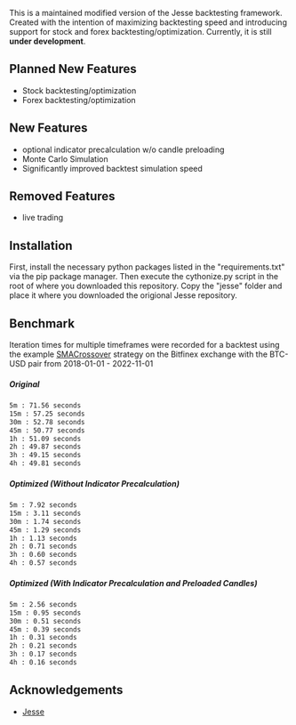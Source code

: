 This is a maintained modified version of the Jesse backtesting framework. Created with the intention of maximizing backtesting speed and introducing support for stock and forex backtesting/optimization. Currently, it is still **under development**. 

## Planned New Features

* Stock backtesting/optimization 
* Forex backtesting/optimization 

## New Features

* optional indicator precalculation w/o candle preloading
* Monte Carlo Simulation
* Significantly improved backtest simulation speed


## Removed Features

* live trading

## Installation 

First, install the necessary python packages listed in the "requirements.txt" via the pip package manager. Then execute the cythonize.py script in the root of where you downloaded this repository. Copy the "jesse" folder and place it where you downloaded the origional Jesse repository. 


## Benchmark

Iteration times for multiple timeframes were recorded for a backtest using the example [SMACrossover](https://github.com/jesse-ai/example-strategies/blob/master/SMACrossover/__init__.py) strategy on the Bitfinex exchange with the BTC-USD pair from 2018-01-01 - 2022-11-01
##### Original 

```bash
5m : 71.56 seconds
15m : 57.25 seconds
30m : 52.78 seconds
45m : 50.77 seconds
1h : 51.09 seconds
2h : 49.87 seconds
3h : 49.15 seconds
4h : 49.81 seconds
```

##### Optimized (Without Indicator Precalculation)

```bash
5m : 7.92 seconds
15m : 3.11 seconds
30m : 1.74 seconds
45m : 1.29 seconds
1h : 1.13 seconds 
2h : 0.71 seconds
3h : 0.60 seconds
4h : 0.57 seconds
```

##### Optimized (With Indicator Precalculation and Preloaded Candles)

```bash
5m : 2.56 seconds
15m : 0.95 seconds 
30m : 0.51 seconds
45m : 0.39 seconds
1h : 0.31 seconds
2h : 0.21 seconds
3h : 0.17 seconds
4h : 0.16 seconds
```

## Acknowledgements

 - [Jesse](https://github.com/jesse-ai/jesse)